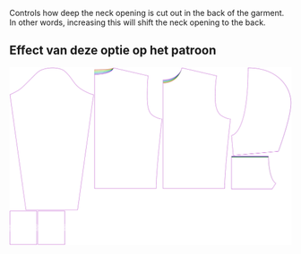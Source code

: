 
Controls how deep the neck opening is cut out in the back of the garment. In other words, increasing this will shift the neck opening to the back.


## Effect van deze optie op het patroon
![This image shows the effect of this option by superimposing several variants that have a different value for this option](huey_backneckcutout_sample.svg "Effect of this option on the pattern")
